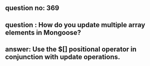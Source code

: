 
      
## question no: 369

## question : How do you update multiple array elements in Mongoose?

## answer: Use the $[] positional operator in conjunction with update operations.
      